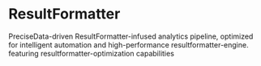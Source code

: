 # ResultFormatter
PreciseData-driven ResultFormatter-infused analytics pipeline, optimized for intelligent automation and high-performance resultformatter-engine. featuring resultformatter-optimization capabilities
